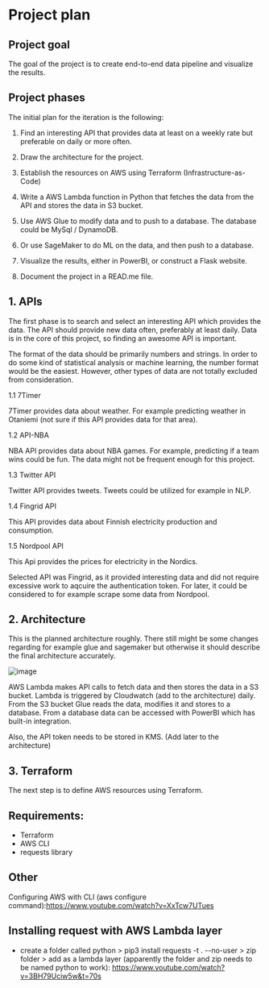 # Project plan

## Project goal

The goal of the project is to create end-to-end data pipeline and visualize the results.

## Project phases

The initial plan for the iteration is the following:

1. Find an interesting API that provides data at least on a weekly rate but preferable on daily or more often.

2. Draw the architecture for the project.

3. Establish the resources on AWS using Terraform (Infrastructure-as-Code)

4. Write a AWS Lambda function in Python that fetches the data from the API and stores the data in S3 bucket.

5. Use AWS Glue to modify data and to push to a database. The database could be MySql / DynamoDB.
5. Or use SageMaker to do ML on the data, and then push to a database.

6. Visualize the results, either in PowerBI, or construct a Flask website.

7. Document the project in a READ.me file.

## 1. APIs

The first phase is to search and select an interesting API which provides the data. The API should provide new data often, preferably at least daily. Data is in the core of this project, so finding an awesome API is important.

The format of the data should be primarily numbers and strings. In order to do some kind of statistical analysis or machine learning, the number format would be the easiest. However, other types of data are not totally excluded from consideration.

1.1 7Timer

7Timer provides data about weather. For example predicting weather in Otaniemi (not sure if this API provides data for that area).

1.2 API-NBA

NBA API provides data about NBA games. For example, predicting if a team wins could be fun. The data might not be frequent enough for this project.

1.3 Twitter API

Twitter API provides tweets. Tweets could be utilized for example in NLP.

1.4 Fingrid API

This API provides data about Finnish electricity production and consumption.

1.5 Nordpool API

This Api provides the prices for electricity in the Nordics.

Selected API was Fingrid, as it provided interesting data and did not require excessive work to aqcuire the authentication token. For later, it could be considered to for example scrape some data from Nordpool.

## 2. Architecture

This is the planned architecture roughly. There still might be some changes regarding for example glue and sagemaker but otherwise it should describe the final architecture accurately.

![image](https://user-images.githubusercontent.com/75692903/198521668-4c653f48-6ca4-496b-b622-cbc48ef4e733.png)

AWS Lambda makes API calls to fetch data and then stores the data in a S3 bucket. Lambda is triggered by Cloudwatch (add to the architecture) daily. From the S3 bucket Glue reads the data, modifies it and stores to a database. From a database data can be accessed with PowerBI which has built-in integration.

Also, the API token needs to be stored in KMS. (Add later to the architecture)

## 3. Terraform
The next step is to define AWS resources using Terraform. 


## Requirements:
- Terraform
- AWS CLI
- requests library

## Other 
Configuring AWS with CLI (aws configure command):https://www.youtube.com/watch?v=XxTcw7UTues

## Installing request with AWS Lambda layer
- create a folder called python > pip3 install requests -t . --no-user > zip folder > add as a lambda layer (apparently the folder and zip needs to be named python to work): https://www.youtube.com/watch?v=3BH79Uciw5w&t=70s
